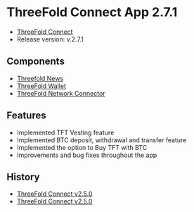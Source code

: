 # ThreeFold Connect App 2.7.1

- [ThreeFold Connect](https://github.com/threefoldtech/3Bot_connect)
- Release version: v.2.7.1

## Components

- [Threefold News](https://github.com/threefoldtech/threefold_connect_news)
- [ThreeFold Wallet](https://github.com/threefoldtech/3bot_wallet)
- [ThreeFold Network Connector](https://github.com/threefoldtech/yggdrasil-desktop-client)

## Features

- Implemented TFT Vesting feature
- Implemented BTC deposit, withdrawal and transfer feature
- Implemented the option to Buy TFT with BTC 
- Improvements and bug fixes throughout the app

## History

- [ThreeFold Connect v2.5.0](https://github.com/threefoldtech/home/edit/tfcloud2.7.1/products/threefoldconnect2.5.md)
- [ThreeFold Connect v2.5.0](https://github.com/threefoldtech/home/edit/tfcloud2.7.1/products/threefoldconnect2.3.md)
